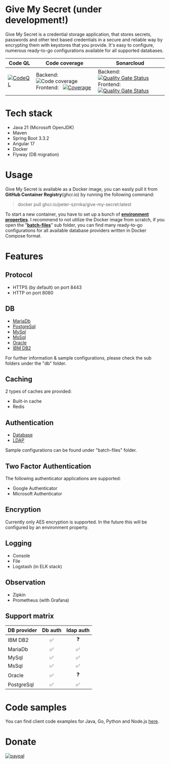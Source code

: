 # Give My Secret (under development!)

Give My Secret is a credential storage application, that stores secrets, passwords and other text based credentials in a secure and reliable way by encrypting them with keystores that you provide. It's easy to configure, numerous ready-to-go configurations available for all supported databases.

| Code QL                                                      | Code coverage                                                | Sonarcloud                                                   |
| ------------------------------------------------------------ | ------------------------------------------------------------ | ------------------------------------------------------------ |
| [![CodeQL](https://github.com/peter-szrnka/give-my-secret/actions/workflows/github-code-scanning/codeql/badge.svg)](https://github.com/peter-szrnka/give-my-secret/actions/workflows/github-code-scanning/codeql) | Backend:&nbsp;&nbsp;&nbsp; ![Code coverage](https://sonarcloud.io/api/project_badges/measure?project=peter-szrnka_give-my-secret-backend&metric=coverage) <br /> Frontend:&nbsp;&nbsp; [![Coverage](https://sonarcloud.io/api/project_badges/measure?project=peter-szrnka_give-my-secret-frontend&metric=coverage)](https://sonarcloud.io/summary/new_code?id=szrnka-peter_give-my-secret-frontend) | Backend:&nbsp;&nbsp;&nbsp; [![Quality Gate Status](https://sonarcloud.io/api/project_badges/measure?project=peter-szrnka_give-my-secret-backend&metric=alert_status)](https://sonarcloud.io/summary/new_code?id=peter-szrnka_give-my-secret-backend) <br/>Frontend:&nbsp;&nbsp; [![Quality Gate Status](https://sonarcloud.io/api/project_badges/measure?project=peter-szrnka_give-my-secret-frontend&metric=alert_status)](https://sonarcloud.io/summary/new_code?id=peter-szrnka_give-my-secret-frontend) |

# Tech stack

- Java 21 (Microsoft OpenJDK)
- Maven
- Spring Boot 3.3.2
- Angular 17
- Docker
- Flyway (DB migration)

# Usage

Give My Secret is available as a Docker image, you can easily pull it from **GitHub Container Registry**(ghcr.io) by running the following command:
> docker pull ghcr.io/peter-szrnka/give-my-secret:latest

To start a new container, you have to set up a bunch of **[environment properties](PROPERTIES.md)**. I recommend to not utilize the Docker image from scratch, if you open the "**[batch-files](batch-files/README.md)**" sub folder, you can find many ready-to-go configurations for all available database providers written in Docker Compose format.

# Features

## Protocol

- HTTPS (by default) on port 8443
- HTTP  on port 8080

## DB

- [MariaDb](db/mariadb/README.md)
- [PostgreSql](db/postgresql/README.md)
- [MySql](db/mysql/README.md)
- [MsSql](db/mssql/README.md)
- [Oracle](db/oracle/README.md)
- [IBM DB2](db/db2/README.md)

For further information & sample configurations, please check the sub folders under the "db" folder.

## Caching

2 types of caches are provided:

- Built-in cache
- Redis

## Authentication

- [Database](batch-files/db-authentication)
- [LDAP](batch-files/ldap-authentication)

Sample configurations can be found under "batch-files" folder.

## Two Factor Authentication
The following authenticator applications are supported:
- Google Authenticator
- Microsoft Authenticator

## Encryption

Currently only AES encryption is supported.  In the future this will be configured by an environment property.

## Logging
- Console
- File
- Logstash (in ELK stack)

## Observation
- Zipkin
- Prometheus (with Grafana)

## Support matrix

| DB provider |      Db auth       |     ldap auth      |
| ----------- | :----------------: | :----------------: |
| IBM DB2     | :white_check_mark: | ❓ |
| MariaDb     | :white_check_mark: | :white_check_mark: |
| MySql       | :white_check_mark: | :white_check_mark: |
| MsSql       | :white_check_mark: | :white_check_mark: |
| Oracle      | :white_check_mark: | ❓ |
| PostgreSql  | :white_check_mark: | :white_check_mark: |

# Code samples

You can find client code examples for Java, Go, Python and Node.js [here](client-samples/README.md).


# Donate
[![paypal](https://www.paypalobjects.com/en_US/i/btn/btn_donateCC_LG.gif)](https://www.paypal.com/cgi-bin/webscr?cmd=_s-xclick&hosted_button_id=7YEPKTQRNK5YA)
